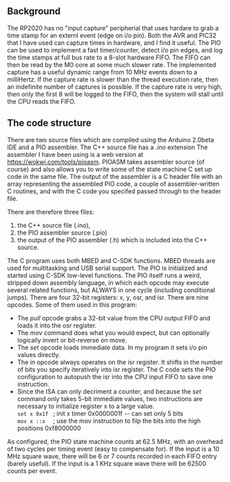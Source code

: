 Background
----------
The RP2020 has no "input capture" peripherial that uses hardare to grab a time stamp for
an externl event (edge on i/o pin). Both the AVR and PIC32 that I have used can capture times
in hardware, and I find it useful.
The PIO can be used to implement a fast timer/counter,
detect i/o pin edges, and log the time stamps at full bus rate to a 8-slot hardware FIFO. The FIFO
can then be read by the M0 core at some much slower rate. The implemented capture has a useful dynamic range 
from 10 MHz events down to a milliHertz. If the capture rate is slower than the thread execution rate, then
an indefinite number of captures is possible. If the capture rate is very high, then only the first 8 will be logged to
the FIFO, then the system will stall until the CPU reads the FIFO.

The code structure
------------------
There are two source files which are compiled using the Arduino 2.0beta IDE and a PIO assembler.
The C++ source file has a *.ino* extension
The assembler I have been using is a web version at  https://wokwi.com/tools/pioasm. PIOASM takes 
assembler source (of course) and also allows you to write some of the state machine C set up code in the same file. 
The output of the assembler is a C header file with an array representing the assembled PIO code, 
a couple of assembler-written C routines, and with the C code you specifed passed through to the header file.

There are therefore three files:   
1. the C++ source file (.ino),   
1. the PIO assembler source (.pio)   
1. the output of the PIO assembler (.h) which is included into the C++ source.  

The C program uses both  MBED and
C-SDK functions. MBED threads are used for multitasking and USB serial support. The PIO is initialized
and started using C-SDK low-level functions. The PIO itself runs a weird, stripped down assembly language, in which
each opcode may execute several related functions, but ALWAYS in one cycle (including conditional jumps).
There are four 32-bit registers: x, y, osr, and isr.  There are nine opcodes. Some of them used in this program:
* The *pull* opcode grabs a 32-bit value from the CPU output FIFO and loads it into the *osr* register.  
* The *mov* command does what you would expect, but can optionally logically invert or bit-reverse on move.
* The *set* opcode loads immediate data. In my program it sets i/o pin values directly.     
* The *in* opcode always operates on the isr register. It shifts in the number of bits you specify iteratively
into isr register. The C code sets the PIO configuration to autopush the isr into the CPU input FIFO to save one instruction.
* Since the ISA can only decriment a counter, and because the *set* command only takes 5-bit immediate values, two instructions
are necessary to initialize register x to a large value.    
`set x 0x1f	`	; init x timer 0x0000001f -- can set only 5 bits  
`mov x ::x	`	; use the mov instruction to filp the bits into the high positions 0xf8000000  

As configured, the PIO state machine counts at 62.5 MHz, with an overhead of two cycles per timing event (easy to
compensate for). If the input is a 10 MHz square wave, there will be 6 or 7 counts recorded in each FIFO entry (barely
useful). If the input is a 1 KHz square wave there will be 62500 counts per event.
